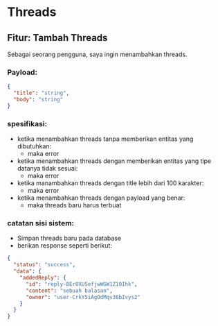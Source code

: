 # Threads
## Fitur: Tambah Threads
Sebagai seorang pengguna, saya ingin menambahkan threads.

### Payload:
```json
{
  "title": "string",
  "body": "string"
}
```

### spesifikasi:
- ketika menambahkan threads tanpa memberikan entitas yang dibutuhkan:
  - maka error
- ketika menambahkan threads dengan memberikan entitas yang tipe datanya tidak sesuai:
  - maka error
- ketika manambahkan threads dengan title lebih dari 100 karakter:
  - maka error
- ketika menambahkan threads dengan payload yang benar:
  - maka threads baru harus terbuat

### catatan sisi sistem:
- Simpan threads baru pada database
- berikan response seperti berikut:
```json
{
  "status": "success",
  "data": {
    "addedReply": {
      "id": "reply-BErOXUSefjwWGW1Z10Ihk",
      "content": "sebuah balasan",
      "owner": "user-CrkY5iAgOdMqv36bIvys2"
    }
  }
}
```
